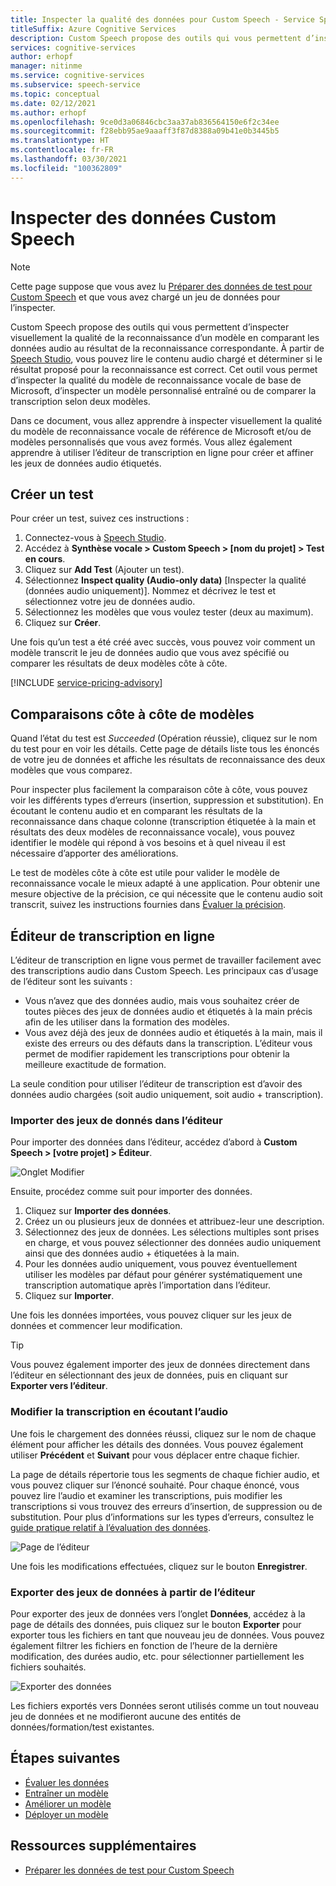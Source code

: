 ```yaml
---
title: Inspecter la qualité des données pour Custom Speech - Service Speech
titleSuffix: Azure Cognitive Services
description: Custom Speech propose des outils qui vous permettent d’inspecter visuellement la qualité de la reconnaissance d’un modèle en comparant les données audio au résultat de la reconnaissance correspondante. Vous pouvez lire le contenu audio chargé pour déterminer si le résultat proposé de la reconnaissance est correct.
services: cognitive-services
author: erhopf
manager: nitinme
ms.service: cognitive-services
ms.subservice: speech-service
ms.topic: conceptual
ms.date: 02/12/2021
ms.author: erhopf
ms.openlocfilehash: 9ce0d3a06846cbc3aa37ab836564150e6f2c34ee
ms.sourcegitcommit: f28ebb95ae9aaaff3f87d8388a09b41e0b3445b5
ms.translationtype: HT
ms.contentlocale: fr-FR
ms.lasthandoff: 03/30/2021
ms.locfileid: "100362809"
---
```

# <a name="inspect-custom-speech-data"></a>Inspecter des données Custom Speech

> [!NOTE]
> Cette page suppose que vous avez lu [Préparer des données de test pour Custom Speech](./how-to-custom-speech-test-and-train.md) et que vous avez chargé un jeu de données pour l’inspecter.

Custom Speech propose des outils qui vous permettent d’inspecter visuellement la qualité de la reconnaissance d’un modèle en comparant les données audio au résultat de la reconnaissance correspondante. À partir de [Speech Studio](https://speech.microsoft.com/customspeech), vous pouvez lire le contenu audio chargé et déterminer si le résultat proposé pour la reconnaissance est correct. Cet outil vous permet d’inspecter la qualité du modèle de reconnaissance vocale de base de Microsoft, d’inspecter un modèle personnalisé entraîné ou de comparer la transcription selon deux modèles.

Dans ce document, vous allez apprendre à inspecter visuellement la qualité du modèle de reconnaissance vocale de référence de Microsoft et/ou de modèles personnalisés que vous avez formés. Vous allez également apprendre à utiliser l’éditeur de transcription en ligne pour créer et affiner les jeux de données audio étiquetés.

## <a name="create-a-test"></a>Créer un test

Pour créer un test, suivez ces instructions :

1. Connectez-vous à [Speech Studio](https://speech.microsoft.com/customspeech).
2. Accédez à **Synthèse vocale > Custom Speech > [nom du projet] > Test en cours**.
3. Cliquez sur **Add Test** (Ajouter un test).
4. Sélectionnez **Inspect quality (Audio-only data)** [Inspecter la qualité (données audio uniquement)]. Nommez et décrivez le test et sélectionnez votre jeu de données audio.
5. Sélectionnez les modèles que vous voulez tester (deux au maximum).
6. Cliquez sur **Créer**.

Une fois qu’un test a été créé avec succès, vous pouvez voir comment un modèle transcrit le jeu de données audio que vous avez spécifié ou comparer les résultats de deux modèles côte à côte.

[!INCLUDE [service-pricing-advisory](includes/service-pricing-advisory.md)]

## <a name="side-by-side-model-comparisons"></a>Comparaisons côte à côte de modèles

Quand l’état du test est _Succeeded_ (Opération réussie), cliquez sur le nom du test pour en voir les détails. Cette page de détails liste tous les énoncés de votre jeu de données et affiche les résultats de reconnaissance des deux modèles que vous comparez.

Pour inspecter plus facilement la comparaison côte à côte, vous pouvez voir les différents types d’erreurs (insertion, suppression et substitution). En écoutant le contenu audio et en comparant les résultats de la reconnaissance dans chaque colonne (transcription étiquetée à la main et résultats des deux modèles de reconnaissance vocale), vous pouvez identifier le modèle qui répond à vos besoins et à quel niveau il est nécessaire d’apporter des améliorations.

Le test de modèles côte à côte est utile pour valider le modèle de reconnaissance vocale le mieux adapté à une application. Pour obtenir une mesure objective de la précision, ce qui nécessite que le contenu audio soit transcrit, suivez les instructions fournies dans [Évaluer la précision](how-to-custom-speech-evaluate-data.md).

## <a name="online-transcription-editor"></a>Éditeur de transcription en ligne

L’éditeur de transcription en ligne vous permet de travailler facilement avec des transcriptions audio dans Custom Speech. Les principaux cas d’usage de l’éditeur sont les suivants : 

* Vous n’avez que des données audio, mais vous souhaitez créer de toutes pièces des jeux de données audio et étiquetés à la main précis afin de les utiliser dans la formation des modèles.
* Vous avez déjà des jeux de données audio et étiquetés à la main, mais il existe des erreurs ou des défauts dans la transcription. L’éditeur vous permet de modifier rapidement les transcriptions pour obtenir la meilleure exactitude de formation.

La seule condition pour utiliser l’éditeur de transcription est d’avoir des données audio chargées (soit audio uniquement, soit audio + transcription).

### <a name="import-datasets-to-editor"></a>Importer des jeux de donnés dans l’éditeur

Pour importer des données dans l’éditeur, accédez d’abord à **Custom Speech > [votre projet] > Éditeur**.

![Onglet Modifier](media/custom-speech/custom-speech-editor-detail.png)

Ensuite, procédez comme suit pour importer des données.

1. Cliquez sur **Importer des données**.
1. Créez un ou plusieurs jeux de données et attribuez-leur une description.
1. Sélectionnez des jeux de données. Les sélections multiples sont prises en charge, et vous pouvez sélectionner des données audio uniquement ainsi que des données audio + étiquetées à la main.
1. Pour les données audio uniquement, vous pouvez éventuellement utiliser les modèles par défaut pour générer systématiquement une transcription automatique après l’importation dans l’éditeur.
1. Cliquez sur **Importer**.

Une fois les données importées, vous pouvez cliquer sur les jeux de données et commencer leur modification.

> [!TIP]
> Vous pouvez également importer des jeux de données directement dans l’éditeur en sélectionnant des jeux de données, puis en cliquant sur **Exporter vers l’éditeur**.

### <a name="edit-transcription-by-listening-to-audio"></a>Modifier la transcription en écoutant l’audio

Une fois le chargement des données réussi, cliquez sur le nom de chaque élément pour afficher les détails des données. Vous pouvez également utiliser **Précédent** et **Suivant** pour vous déplacer entre chaque fichier.

La page de détails répertorie tous les segments de chaque fichier audio, et vous pouvez cliquer sur l’énoncé souhaité. Pour chaque énoncé, vous pouvez lire l’audio et examiner les transcriptions, puis modifier les transcriptions si vous trouvez des erreurs d’insertion, de suppression ou de substitution. Pour plus d’informations sur les types d’erreurs, consultez le [guide pratique relatif à l’évaluation des données](how-to-custom-speech-evaluate-data.md).

![Page de l’éditeur](media/custom-speech/custom-speech-editor.png)

Une fois les modifications effectuées, cliquez sur le bouton **Enregistrer**.

### <a name="export-datasets-from-the-editor"></a>Exporter des jeux de données à partir de l’éditeur

Pour exporter des jeux de données vers l’onglet **Données**, accédez à la page de détails des données, puis cliquez sur le bouton **Exporter** pour exporter tous les fichiers en tant que nouveau jeu de données. Vous pouvez également filtrer les fichiers en fonction de l’heure de la dernière modification, des durées audio, etc. pour sélectionner partiellement les fichiers souhaités. 

![Exporter des données](media/custom-speech/custom-speech-editor-export.png)

Les fichiers exportés vers Données seront utilisés comme un tout nouveau jeu de données et ne modifieront aucune des entités de données/formation/test existantes.

## <a name="next-steps"></a>Étapes suivantes

- [Évaluer les données](how-to-custom-speech-evaluate-data.md)
- [Entraîner un modèle](how-to-custom-speech-train-model.md)
- [Améliorer un modèle](./how-to-custom-speech-evaluate-data.md)
- [Déployer un modèle](./how-to-custom-speech-train-model.md)

## <a name="additional-resources"></a>Ressources supplémentaires

- [Préparer les données de test pour Custom Speech](./how-to-custom-speech-test-and-train.md)